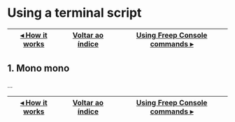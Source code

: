 # Using a terminal script

[◂ How it works](01-how-it-works.md) | [Voltar ao índice](index.md) | [Using Freep Console commands ▸](03-using-commands-freep-console.md)
-- | -- | --

## 1. Mono mono

...

[◂ How it works](01-how-it-works.md) | [Voltar ao índice](index.md) | [Using Freep Console commands ▸](03-using-commands-freep-console.md)
-- | -- | --
